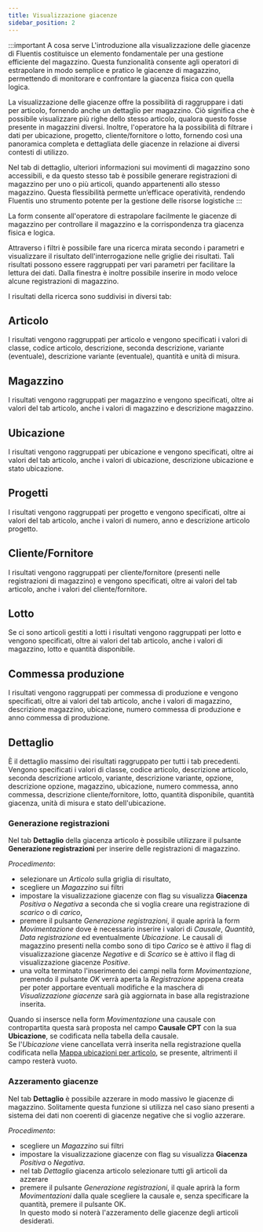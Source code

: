 ```yaml
---
title: Visualizzazione giacenze
sidebar_position: 2
---
```


:::important A cosa serve
L'introduzione alla visualizzazione delle giacenze di Fluentis costituisce un elemento fondamentale per una gestione efficiente del magazzino. Questa funzionalità consente agli operatori di estrapolare in modo semplice e pratico le giacenze di magazzino, permettendo di monitorare e confrontare la giacenza fisica con quella logica.

La visualizzazione delle giacenze offre la possibilità di raggruppare i dati per articolo, fornendo anche un dettaglio per magazzino. Ciò significa che è possibile visualizzare più righe dello stesso articolo, qualora questo fosse presente in magazzini diversi. Inoltre, l'operatore ha la possibilità di filtrare i dati per ubicazione, progetto, cliente/fornitore o lotto, fornendo così una panoramica completa e dettagliata delle giacenze in relazione ai diversi contesti di utilizzo.

Nel tab di dettaglio, ulteriori informazioni sui movimenti di magazzino sono accessibili, e da questo stesso tab è possibile generare registrazioni di magazzino per uno o più articoli, quando appartenenti allo stesso magazzino. Questa flessibilità permette un’efficace operatività, rendendo Fluentis uno strumento potente per la gestione delle risorse logistiche
:::

La form consente all'operatore di estrapolare facilmente le giacenze di magazzino per controllare il magazzino e la corrispondenza tra giacenza fisica e logica.

Attraverso i filtri è possibile fare una ricerca mirata secondo i parametri e visualizzare il risultato dell'interrogazione nelle griglie dei risultati. Tali risultati possono essere raggruppati per vari parametri per facilitare la lettura dei dati. Dalla finestra è inoltre possibile inserire in modo veloce alcune registrazioni di magazzino.

I risultati della ricerca sono suddivisi in diversi tab:

## Articolo

I risultati vengono raggruppati per articolo e vengono specificati i valori di classe, codice articolo, descrizione, seconda descrizione, variante (eventuale), descrizione variante (eventuale), quantità e unità di misura.

## Magazzino

I risultati vengono raggruppati per magazzino e vengono specificati, oltre ai valori del tab articolo, anche i valori di magazzino e descrizione magazzino.

## Ubicazione

I risultati vengono raggruppati per ubicazione e vengono specificati, oltre ai valori del tab articolo, anche i valori di ubicazione, descrizione ubicazione e stato ubicazione.


## Progetti

I risultati vengono raggruppati per progetto e vengono specificati, oltre ai valori del tab articolo, anche i valori di numero, anno e descrizione articolo progetto.

## Cliente/Fornitore

I risultati vengono raggruppati per cliente/fornitore (presenti nelle registrazioni di magazzino) e vengono specificati, oltre ai valori del tab articolo, anche i valori del cliente/fornitore.

## Lotto

Se ci sono articoli gestiti a lotti i risultati vengono raggruppati per lotto e vengono specificati, oltre ai valori del tab articolo, anche i valori di magazzino, lotto e quantità disponibile.

## Commessa produzione

I risultati vengono raggruppati per commessa di produzione e vengono specificati, oltre ai valori del tab articolo, anche i valori di magazzino, descrizione magazzino, ubicazione, numero commessa di produzione e anno commessa di produzione.

## Dettaglio

È il dettaglio massimo dei risultati raggruppato per tutti i tab precedenti. Vengono specificati i valori di classe, codice articolo, descrizione articolo, seconda descrizione articolo, variante, descrizione variante, opzione, descrizione opzione, magazzino, ubicazione, numero commessa, anno commessa, descrizione cliente/fornitore, lotto, quantità disponibile, quantità giacenza, unità di misura e stato dell'ubicazione.

### Generazione registrazioni

Nel tab **Dettaglio** della giacenza articolo è possibile utilizzare il pulsante **Generazione registrazioni** per inserire delle registrazioni di magazzino.

*Procedimento*:

- selezionare un *Articolo* sulla griglia di risultato, 
- scegliere un *Magazzino* sui filtri 
- impostare la visualizzazione giacenze con flag su visualizza **Giacenza** *Positiva* o *Negativa* a seconda che si voglia creare una registrazione di *scarico* o di *carico*,
- premere il pulsante *Generazione registrazioni*, il quale aprirà la form *Movimentazione* dove è necessario inserire i valori di *Causale*, *Quantità*, *Data registrazione* ed eventualmente *Ubicazione*. Le causali di magazzino presenti nella combo sono di tipo *Carico* se è attivo il flag di visualizzazione giacenze *Negative* e di *Scarico* se è attivo il flag di visualizzazione giacenze *Positive*.
- una volta terminato l'inserimento dei campi nella form *Movimentazione*, premendo il pulsante *OK* verrà aperta la *Registrazione* appena creata per poter apportare eventuali modifiche e la maschera di *Visualizzazione giacenze* sarà già aggiornata in base alla registrazione inserita.   

Quando si insersce nella form *Movimentazione* una causale con contropartita questa sarà proposta nel campo **Causale CPT** con la sua **Ubicazione**, se codificata nella tabella della causale.    
Se l'*Ubicazione* viene cancellata verrà inserita nella registrazione quella codificata nella [Mappa ubicazioni per articolo](/docs/logistics/warehouse/location/item-location-map), se presente, altrimenti il campo resterà vuoto.

### Azzeramento giacenze

Nel tab **Dettaglio** è possibile azzerare in modo massivo le giacenze di magazzino. Solitamente questa funzione si utilizza nel caso siano presenti a sistema dei dati non coerenti di giacenze negative che si voglio azzerare.

*Procedimento*:
- scegliere un *Magazzino* sui filtri
- impostare la visualizzazione giacenze con flag su visualizza **Giacenza** *Positiva* o *Negativa*. 
- nel tab *Dettaglio* giacenza articolo selezionare tutti gli articoli da azzerare
- premere il pulsante *Generazione registrazioni*, il quale aprirà la form *Movimentazioni* dalla quale scegliere la causale e, senza specificare la quantità, premere il pulsante OK.  
In questo modo si noterà l'azzeramento delle giacenze degli articoli desiderati.
